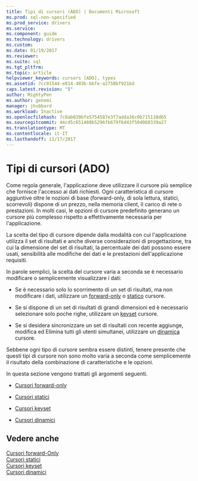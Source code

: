 ```yaml
---
title: Tipi di cursori (ADO) | Documenti Microsoft
ms.prod: sql-non-specified
ms.prod_service: drivers
ms.service: 
ms.component: guide
ms.technology: drivers
ms.custom: 
ms.date: 01/19/2017
ms.reviewer: 
ms.suite: sql
ms.tgt_pltfrm: 
ms.topic: article
helpviewer_keywords: cursors [ADO], types
ms.assetid: 7cc01544-e814-403b-bbfe-a2750bf921bd
caps.latest.revision: "5"
author: MightyPen
ms.author: genemi
manager: jhubbard
ms.workload: Inactive
ms.openlocfilehash: 7c8ab039bfe5754587e3f7adda36c0b715138d65
ms.sourcegitcommit: 44cd5c651488b5296fb679f6d43f50d068339a27
ms.translationtype: MT
ms.contentlocale: it-IT
ms.lasthandoff: 11/17/2017
---
```

# <a name="types-of-cursors-ado"></a>Tipi di cursori (ADO)
Come regola generale, l'applicazione deve utilizzare il cursore più semplice che fornisce l'accesso ai dati richiesti. Ogni caratteristica di cursore aggiuntive oltre le nozioni di base (forward-only, di sola lettura, statici, scorrevoli) dispone di un prezzo, nella memoria client, il carico di rete o prestazioni. In molti casi, le opzioni di cursore predefinito generano un cursore più complesso rispetto a effettivamente necessaria per l'applicazione.  
  
 La scelta del tipo di cursore dipende dalla modalità con cui l'applicazione utilizza il set di risultati e anche diverse considerazioni di progettazione, tra cui la dimensione del set di risultati, la percentuale dei dati possono essere usati, sensibilità alle modifiche dei dati e le prestazioni dell'applicazione requisiti.  
  
 In parole semplici, la scelta del cursore varia a seconda se è necessario modificare o semplicemente visualizzare i dati:  
  
-   Se è necessario solo lo scorrimento di un set di risultati, ma non modificare i dati, utilizzare un [forward-only](../../../ado/guide/data/forward-only-cursors.md) o [statico](../../../ado/guide/data/static-cursors.md) cursore.  
  
-   Se si dispone di un set di risultati di grandi dimensioni ed è necessario selezionare solo poche righe, utilizzare un [keyset](../../../ado/guide/data/keyset-cursors.md) cursore.  
  
-   Se si desidera sincronizzare un set di risultati con recente aggiunge, modifica ed Elimina tutti gli utenti simultanei, utilizzare un [dinamica](../../../ado/guide/data/dynamic-cursors.md) cursore.  
  
 Sebbene ogni tipo di cursore sembra essere distinti, tenere presente che questi tipi di cursore non sono molto varia a seconda come semplicemente il risultato della combinazione di caratteristiche e le opzioni.  
  
 In questa sezione vengono trattati gli argomenti seguenti.  
  
-   [Cursori forward-only](../../../ado/guide/data/forward-only-cursors.md)  
  
-   [Cursori statici](../../../ado/guide/data/static-cursors.md)  
  
-   [Cursori keyset](../../../ado/guide/data/keyset-cursors.md)  
  
-   [Cursori dinamici](../../../ado/guide/data/dynamic-cursors.md)  
  
## <a name="see-also"></a>Vedere anche  
 [Cursori forward-Only](../../../ado/guide/data/forward-only-cursors.md)   
 [Cursori statici](../../../ado/guide/data/static-cursors.md)   
 [Cursori keyset](../../../ado/guide/data/keyset-cursors.md)   
 [Cursori dinamici](../../../ado/guide/data/dynamic-cursors.md)
